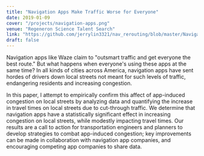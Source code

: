 ```yaml
---
title: "Navigation Apps Make Traffic Worse for Everyone"
date: 2019-01-09
cover: "/projects/navigation-apps.png"
venue: "Regeneron Science Talent Search"
link: "https://github.com/jerrylin3321/nav_rerouting/blob/master/Navigation%20App%20Rerouting%20Paper.pdf"
draft: false
---
```

Navigation apps like Waze claim to "outsmart traffic and get everyone the best route." But what happens when everyone's using these apps at the same time? In all kinds of cities across America, navigation apps have sent hordes of drivers down local streets not meant for such levels of traffic, endangering residents and increasing congestion.

In this paper, I attempt to empirically confirm this affect of app-induced congestion on local streets by analyzing data and quantifying the increase in travel times on local streets due to cut-through traffic. We determine that navigation apps have a statistically significant effect in increasing congestion on local streets, while modestly impacting travel times. Our results are a call to action for transportation engineers and planners to develop strategies to combat app-induced congestion; key improvements can be made in collaboration with navigation app companies, and encouraging competing app companies to share data. 